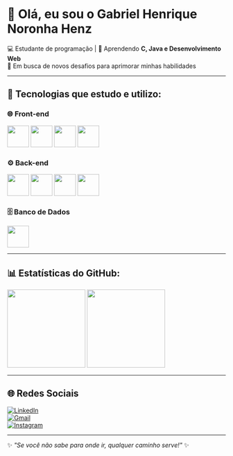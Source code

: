 <h1 align="left">👋 Olá, eu sou o Gabriel Henrique Noronha Henz</h1>

<p align="left">
  💻 Estudante de programação | 📘 Aprendendo <b>C, Java e Desenvolvimento Web</b> <br>
  🚀 Em busca de novos desafios para aprimorar minhas habilidades
</p>

---

## 🚀 Tecnologias que estudo e utilizo:
<div align="left">

### 🌐 Front-end
<img src="https://cdn.jsdelivr.net/gh/devicons/devicon/icons/html5/html5-original.svg" width="50"/> 
<img src="https://cdn.jsdelivr.net/gh/devicons/devicon/icons/css3/css3-original.svg" width="50"/> 
<img src="https://cdn.jsdelivr.net/gh/devicons/devicon/icons/javascript/javascript-original.svg" width="50"/> 
<img src="https://cdn.jsdelivr.net/gh/devicons/devicon/icons/react/react-original.svg" width="50"/> 

### ⚙️ Back-end
<img src="https://cdn.jsdelivr.net/gh/devicons/devicon/icons/java/java-original.svg" width="50"/> 
<img src="https://cdn.jsdelivr.net/gh/devicons/devicon/icons/c/c-original.svg" width="50"/> 
<img src="https://cdn.jsdelivr.net/gh/devicons/devicon/icons/python/python-original.svg" width="50"/> 
<img src="https://cdn.jsdelivr.net/gh/devicons/devicon/icons/laravel/laravel-original.svg" width="50"/>

### 🗄️ Banco de Dados
<img src="https://cdn.jsdelivr.net/gh/devicons/devicon/icons/mysql/mysql-original.svg" width="50"/> 

</div>

---

## 📊 Estatísticas do GitHub:

<div align="left">
  <img height="180em" src="https://github-readme-stats.vercel.app/api?username=gabrielllhenz&show_icons=true&hide_border=true&count_private=true&theme=radical"/>
  <img height="180em" src="https://github-readme-stats.vercel.app/api/top-langs/?username=gabrielllhenz&layout=compact&hide_border=true&theme=radical"/>
</div>



---

## 🌐 Redes Sociais
<div align="left">


[![LinkedIn](https://img.shields.io/badge/LinkedIn-0077B5?style=for-the-badge&logo=linkedin&logoColor=white)](https://www.linkedin.com/in/gabriel-henz-22a862284/)  
[![Gmail](https://img.shields.io/badge/-Gmail-D14836?style=for-the-badge&logo=gmail&logoColor=white)](mailto:gabrielllhenz@gmail.com)  
[![Instagram](https://img.shields.io/badge/-Instagram-E4405F?style=for-the-badge&logo=instagram&logoColor=white)](https://instagram.com/gabrielllhenz)  

</div>

---

✨ _"Se você não sabe para onde ir, qualquer caminho serve!"_ ✨
